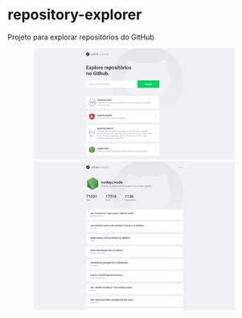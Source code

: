 # repository-explorer
Projeto para explorar repositórios do GitHub

<p align=center>
<img src=".github/image1.png" width="400"/>
<img src=".github/image2.png" width="400"/>
<p>
